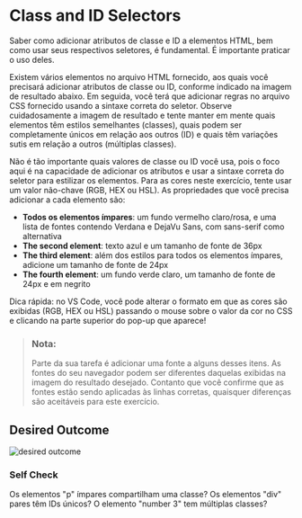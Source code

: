 # Class and ID Selectors
Saber como adicionar atributos de classe e ID a elementos HTML, bem como usar seus respectivos seletores, é fundamental. É importante praticar o uso deles.

Existem vários elementos no arquivo HTML fornecido, aos quais você precisará adicionar atributos de classe ou ID, conforme indicado na imagem de resultado abaixo. Em seguida, você terá que adicionar regras no arquivo CSS fornecido usando a sintaxe correta do seletor. Observe cuidadosamente a imagem de resultado e tente manter em mente quais elementos têm estilos semelhantes (classes), quais podem ser completamente únicos em relação aos outros (ID) e quais têm variações sutis em relação a outros (múltiplas classes).

Não é tão importante quais valores de classe ou ID você usa, pois o foco aqui é na capacidade de adicionar os atributos e usar a sintaxe correta do seletor para estilizar os elementos. Para as cores neste exercício, tente usar um valor não-chave (RGB, HEX ou HSL). As propriedades que você precisa adicionar a cada elemento são:

* **Todos os elementos ímpares**: um fundo vermelho claro/rosa, e uma lista de fontes contendo Verdana e DejaVu Sans, com sans-serif como alternativa
* **The second element**: texto azul e um tamanho de fonte de 36px
* **The third element**: além dos estilos para todos os elementos ímpares, adicione um tamanho de fonte de 24px
* **The fourth element**: um fundo verde claro, um tamanho de fonte de 24px e em negrito

Dica rápida: no VS Code, você pode alterar o formato em que as cores são exibidas (RGB, HEX ou HSL) passando o mouse sobre o valor da cor no CSS e clicando na parte superior do pop-up que aparece!



> ### Nota:
> Parte da sua tarefa é adicionar uma fonte a alguns desses itens. As fontes do seu navegador podem ser diferentes daquelas exibidas na imagem do resultado desejado. Contanto que você confirme que as fontes estão sendo aplicadas às linhas corretas, quaisquer diferenças são aceitáveis para este exercício.

## Desired Outcome
![desired outcome](./desired-outcome.png)


### Self Check
Os elementos "p" ímpares compartilham uma classe?
Os elementos "div" pares têm IDs únicos?
O elemento "number 3" tem múltiplas classes?